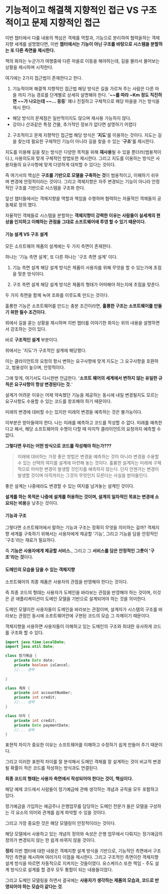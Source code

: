 # 기능적이고 해결책 지향적인 접근 VS 구조적이고 문제 지향적인 접근

이번 챕터에서 다룰 내용의 핵심은 객체를 역할과, 기능으로 분리하여 협력을하는 객체지향 세계를 설명했다면, 이번 **챕터에서는 기능이 아닌 구조를 바탕으로 시스템을 분할하는 또 다른 측면을 제시한다.**

책의 화자는 누군가가 여행중에 다른 마을로 이동을 해야하는데, 길을 몰라서 물어보는 상황을 제시하며 시작한다.

여기에는 2가지 접근법이 존재한다고 한다.

1. 기능적이며 해결책 지향적인 접근법
해당 방식은 길을 가르쳐 주는 사람은 다른 마을 까지 가능 경로를 단계별로 상세히 설명해야 한다.
'**~~를 따라 ~Km 정도 직진하면 ~~가 나오는데 ~~... 등등**' 꽤나 친절하고 구체적으로 해당 마을을 가는 방식을 제시 한다.
- 해당 방식의 문제점은 일반적이지도 않으며 재사용 가능하지 않다.
- 강이나 산과같은 특정 건물, 추가적인 정보가 없다면 설명하기 어렵다

2. 구조적이고 문제 지향적인 접근법
해당 방식은 '**지도**'를 이용하는 것이다.
지도는 길을 찾는데 필요한 구체적인 기능이 아니라 길을 찾을 수 있는 '**구조**'를 제시한다.

지도를 이용해 길을 찾는 방식은 다양한 목적을 위해 **재사용**될 수 있을 뿐더러(범용적이다.), 사용의도와 맞게 구체적인 방법또한 제시한다.
그리고 지도를 이용하는 방식은 사용자들의 요구사항에 맞게 다양하게 대처할 수 있다는 것이다.

즉 여기서의 핵심은 **구조를 기반으로 모델을 구축하는 것**이 범용적이고, 이해하기 쉬우며 변경에 안정적이라는 것이다.
그리고 객체지향은 자주 변경되는 기능이 아니라 안정적인 구조를 기반으로 시스템을 구조화 한다.

앞선 챕터들에서는 객체지향을 역할과 책임을 수행하며 협력하는 자율적인 객체들의 공동체로 정의 했다.

자율적인 객체들로 시스템을 분할하는 **객체지향이 강력한 이유는 사람들이 실세계의 현상을 인지하고 이해하는 관점을 그대로 소프트웨어에 투영 할 수 있기 때문이다.**

#### 기능 설계 VS 구조 설계
모든 소프트웨어 제품의 설계에는 두 가지 측면이 존재한다.

하나는 '기능 측면 설계', 또 다른 하나는 '구조 측면 설계' 이다.

1. 기능 측면 설계
해당 설계 방식은 제품이 사용자를 위해 무엇을 할 수 있는가에 초점을 맞춘 방식이다.


2. 구조 측면 설계
해당 설계 방식은 제품의 형태가 어떠해야 하는지에 초점을 맞춘다.


두 가지 측면을 함께 녹여 조화를 이루도록 만드는 것이다.

훌룡한 기능은 소프트웨어를 만드는 충분 조건이라면, **훌륭한 구조는 소프트웨어를 만들기 위한 필수 조건이다.**

위에서 길을 묻는 상황을 제시하며 이번 챕터를 이야기한 화자는 위의 내용을 설명하면서 강조하는 것이 있다.

바로 **구조적인 설계** 부분이다.

위에서는 '지도'가 구조적인 설계에 해당했다. 

이는 클라이언트의 요청의 항시 변하는 요구사항에 맞게 지도는 그 요구사항을 호환하고, 범용성이 높으며, 안정적이다.

그에 맞게, 여기서도 다시한번 언급한다. '**소프트 웨어의 세계에서 변하지 않는 유일한 규칙은 요구사항이 항상 변경된다는 것.**'

설계가 어려운 이유는 어제 약속했던 기능을 제공하는 동시에 내일 변경될지도 모르는 요구사항도 수용할 수 있는 코드를 창조해야 하기 때문이다.


미래의 변경에 대비할 수는 있지만 미래의 변경을 예측하는 것은 불가능이다.

이부분은 받아들여야 한다. 나는 미래를 예측하고 코드를 작성할 수 없다. 미래를 예측한다고 해서, 해당 소프트웨어의 수명이 다할 때 마지막 클라이언트의 요청까지 예측할 수 없다.

**그렇다면 우리는 어떤 방식으로 코드를 작성해야 하는가???**

>미래에 대비하는 가장 좋은 방법은 변경을 예측하는 것이 아니라 변경을 수용할 수 있는 선택의 여지를 설계에 마련해 놓는 것이다.
> 훌륭한 설계자는 미레에 구체적으로 어떠한 변경이 발생할 것인지를 예측하지 않는다. 단지 언젠가는 변경이 발생할 것이며 아직까지는 그것이 무엇인지 모른다는 사실을 받아들인다.

좋은 설계는 나중에라도 변경할 수 있는 여지를 남겨놓는 설계인 것이다.

**설계를 하는 목적은 나중에 설계를 허용하는 것이며, 설계의 일차적인 목표는 변경에 소요되는 비용**을 낮추는 것이다.

#### 기능과 구조
그렇다면 소프트웨어에서 말하는 기능과 구조는 정확히 무엇을 의미하는 걸까?
객체지향 세계를 구축하기 위해서는 사용자에게 제공할 '기능', 그리고 기능을 담을 안정적인 '구조'라는 재료가 필요하다.

즉 **기능은 사용자에게 제공할 서비스.**, 그리고 그 **서비스를 담은 안정적인 그릇이 '구조'라는 것**이다.


#### 도메인의 모습을 담을 수 있는 객체지향

소프트웨어의 최종 제품은 사용자의 관점을 반영해야 한다는 것이다.

즉 최종 코드의 형태는 사용자가 도메인을 바라보는 관점을 반영해야 하는 것이며, 이것은 곧 애플리케이션이 도메인 모델을 기반으로 설계되어야 하는 것을 의미한다.

도메인 모델이란 사용자들이 도메인을 바라보는 관점이며, 설계자가 시스템의 구조를 바라보는 관점인 동시에 소프트웨어안에 구현된 코드의 모습 그 자체이기 때문이다.

객체지향을 사용하면 사용자들이 이해하고 있는 도메인의 구조와 최대한 유사하게 코드를 구조화 할 수 있다.

```java
import java.time.LocalDate;
import java.util.Date;

class 정기예금 {
    private Date date;
    private boolean isCancel;
    //... 생략
    
}

class 계좌 {
    private int accountNumber;
    private int credit;
    //... 생략
}

class 이자 {
    private int credit;
    private Date paymentDate;
    //... 생략
}

```

표현적 차이가 중요한 이유는 소프트웨어를 이해하고 수정하기 쉽게 만들어 주기 때문이다.

그리고 이러한 표현적 차이를 잘 분석해서 도메인 객체를 잘 설계하는 것이 비교적 변경될 확률이 적은 코드를 작성하는 방식과도 연결된다.

**최종 코드의 형태는 사용자 측면에서 작성되어야 한다는 것이, 핵심이다.**

해당 예제 코드에서 사람들이 정기예금에 관해 생각하는 개념과 규칙을 모두 포함하고 있다. 

정기예금을 가입하는 예금주나 은행업무를 담당하는 도메인 전문가 들은 모델을 구성하는 각 요소의 의미와 관계를 쉽게 파악할 수 있을 것이다.

그리고 가장 중요한 것은 해당 모델링이 안정적이라는 것이다. 

해당 모델에서 사용하고 있는 개념의 정의와 속성은 은행 업무에서 다뤄지는 정기예금의 정의가 변경되지 않는 한 쉽게 바뀌지 않을 것이다.

**정리**
이번 챕터에 대한 내용은 객체지향 설계 방식을 기반으로, 기능적인 측면에서 구조적인 측면을 제시하며 여러가지 이점을 제시한다.
그리고 구조적인 측면이란 객체지향 설계 방식을 따르면 자동적으로 지켜지는 것들이였다. 유스케이스 또한 책임 - 주도 설계 방식으로 설계를 할 경우 모두 통합이 되는 내용들이었다.

그리고 도메인 모델링을 하면서 결국에는 **사용자가 생각하는 제품의 모습과, 코드로 반영되어야 하는 모습이 같다는 것**.








